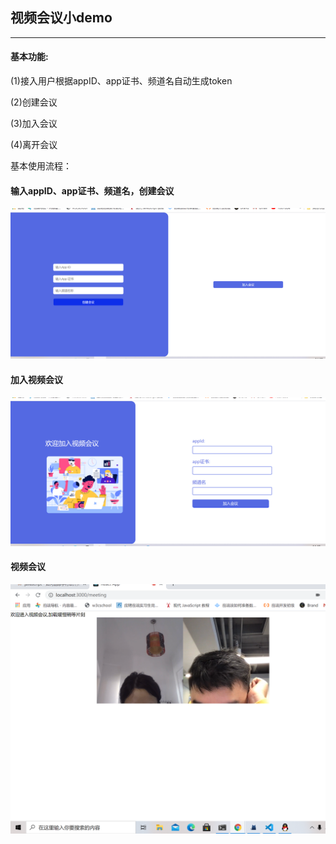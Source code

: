 ## 视频会议小demo

***
#### 基本功能:

(1)接入用户根据appID、app证书、频道名自动生成token

(2)创建会议

(3)加入会议

(4)离开会议

基本使用流程：

#### 输入appID、app证书、频道名，创建会议
![创建会议图](./image/create.png)

#### 加入视频会议
![加入会议图](./image/join.png)
#### 视频会议
![视频会议图](./image/test.png)